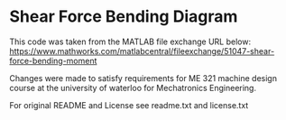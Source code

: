 # Shear Force Bending Diagram
This code was taken from the MATLAB file exchange URL below:
https://www.mathworks.com/matlabcentral/fileexchange/51047-shear-force-bending-moment

Changes were made to satisfy requirements for ME 321 machine design course
at the university of waterloo for Mechatronics Engineering.

For original README and License see readme.txt and license.txt
